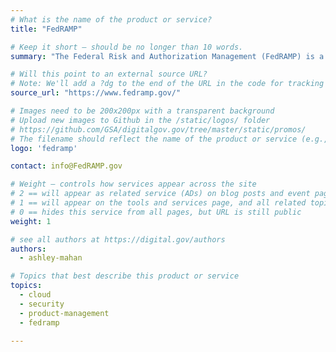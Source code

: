 ```yaml
---
# What is the name of the product or service?
title: "FedRAMP"

# Keep it short — should be no longer than 10 words.
summary: "The Federal Risk and Authorization Management (FedRAMP) is a process that authorizes cloud products and services."

# Will this point to an external source URL?
# Note: We'll add a ?dg to the end of the URL in the code for tracking purposes
source_url: "https://www.fedramp.gov/"

# Images need to be 200x200px with a transparent background
# Upload new images to Github in the /static/logos/ folder
# https://github.com/GSA/digitalgov.gov/tree/master/static/promos/
# The filename should reflect the name of the product or service (e.g., challenge-gov.png)
logo: 'fedramp'

contact: info@FedRAMP.gov

# Weight — controls how services appear across the site
# 2 == will appear as related service (ADs) on blog posts and event pages
# 1 == will appear on the tools and services page, and all related topic pages
# 0 == hides this service from all pages, but URL is still public
weight: 1

# see all authors at https://digital.gov/authors
authors:
  - ashley-mahan

# Topics that best describe this product or service
topics:
  - cloud
  - security
  - product-management
  - fedramp

---
```

